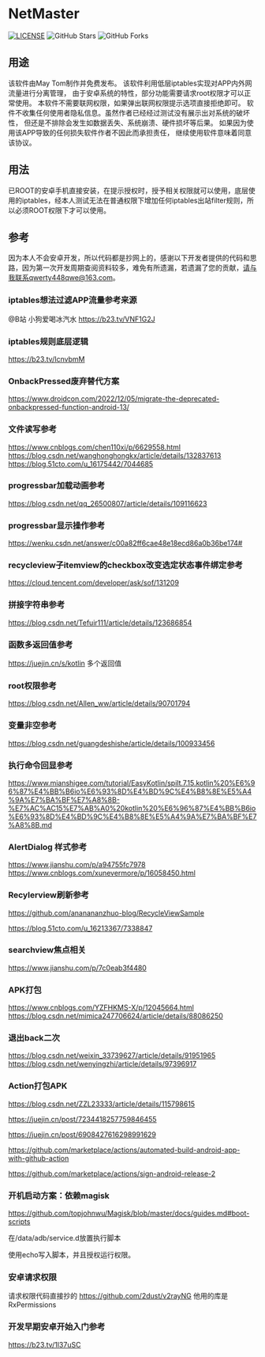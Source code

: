 # NetMaster


[![LICENSE](https://img.shields.io/github/license/mashape/apistatus.svg?style=flat-square&label=LICENSE)](https://github.com/maytom2016/NetMaster/blob/master/LICENSE)
![GitHub Stars](https://img.shields.io/github/stars/maytom2016/NetMaster.svg?style=flat-square&label=Stars&logo=github)
![GitHub Forks](https://img.shields.io/github/forks/maytom2016/NetMaster.svg?style=flat-square&label=Forks&logo=github)

## 用途
该软件由May Tom制作并免费发布。
该软件利用低层iptables实现对APP内外网流量进行分离管理，
由于安卓系统的特性，部分功能需要请求root权限才可以正常使用。
本软件不需要联网权限，如果弹出联网权限提示选项直接拒绝即可。
软件不收集任何使用者隐私信息。虽然作者已经经过测试没有展示出对系统的破坏性，
但还是不排除会发生如数据丢失、系统崩溃、硬件损坏等后果。
如果因为使用该APP导致的任何损失软件作者不因此而承担责任，
继续使用软件意味着同意该协议。

## 用法
已ROOT的安卓手机直接安装，在提示授权时，授予相关权限就可以使用，底层使用的iptables，经本人测试无法在普通权限下增加任何iptables出站filter规则，所以必须ROOT权限下才可以使用。

## 参考
因为本人不会安卓开发，所以代码都是抄网上的，感谢以下开发者提供的代码和思路，因为第一次开发周期查阅资料较多，难免有所遗漏，若遗漏了您的贡献，请与我联系qwerty448qwe@163.com。
### iptables想法过滤APP流量参考来源
@B站 小狗爱喝冰汽水
https://b23.tv/VNF1G2J
### iptables规则底层逻辑
https://b23.tv/IcnvbmM
### OnbackPressed废弃替代方案
https://www.droidcon.com/2022/12/05/migrate-the-deprecated-onbackpressed-function-android-13/
### 文件读写参考
https://www.cnblogs.com/chen110xi/p/6629558.html
https://blog.csdn.net/wanghonghongkx/article/details/132837613
https://blog.51cto.com/u_16175442/7044685
### progressbar加载动画参考
https://blog.csdn.net/qq_26500807/article/details/109116623
###  progressbar显示操作参考
https://wenku.csdn.net/answer/c00a82ff6cae48e18ecd86a0b36be174#
### recycleview子itemview的checkbox改变选定状态事件绑定参考
https://cloud.tencent.com/developer/ask/sof/131209
### 拼接字符串参考
https://blog.csdn.net/Tefuir111/article/details/123686854
### 函数多返回值参考
https://juejin.cn/s/kotlin 多个返回值
### root权限参考
https://blog.csdn.net/Allen_ww/article/details/90701794
### 变量非空参考
https://blog.csdn.net/guangdeshishe/article/details/100933456
### 执行命令回显参考
https://www.mianshigee.com/tutorial/EasyKotlin/spilt.7.15.kotlin%20%E6%96%87%E4%BB%B6io%E6%93%8D%E4%BD%9C%E4%B8%8E%E5%A4%9A%E7%BA%BF%E7%A8%8B-%E7%AC%AC15%E7%AB%A0%20kotlin%20%E6%96%87%E4%BB%B6io%E6%93%8D%E4%BD%9C%E4%B8%8E%E5%A4%9A%E7%BA%BF%E7%A8%8B.md
### AlertDialog 样式参考
https://www.jianshu.com/p/a94755fc7978
https://www.cnblogs.com/xunevermore/p/16058450.html
### Recylerview刷新参考
https://github.com/ananananzhuo-blog/RecycleViewSample

https://blog.51cto.com/u_16213367/7338847
### searchview焦点相关
https://www.jianshu.com/p/7c0eab3f4480
###  APK打包
https://www.cnblogs.com/YZFHKMS-X/p/12045664.html
https://blog.csdn.net/mimica247706624/article/details/88086250
###  退出back二次
https://blog.csdn.net/weixin_33739627/article/details/91951965
https://blog.csdn.net/wenyingzhi/article/details/97396917
### Action打包APK
https://blog.csdn.net/ZZL23333/article/details/115798615

https://juejin.cn/post/7234418257759846455

https://juejin.cn/post/6908427616298991629

https://github.com/marketplace/actions/automated-build-android-app-with-github-action

https://github.com/marketplace/actions/sign-android-release-2

### 开机启动方案：依赖magisk

https://github.com/topjohnwu/Magisk/blob/master/docs/guides.md#boot-scripts

在/data/adb/service.d放置执行脚本

使用echo写入脚本，并且授权运行权限。

### 安卓请求权限
请求权限代码直接抄的
https://github.com/2dust/v2rayNG
他用的库是RxPermissions

### 开发早期安卓开始入门参考
https://b23.tv/1l37uSC
